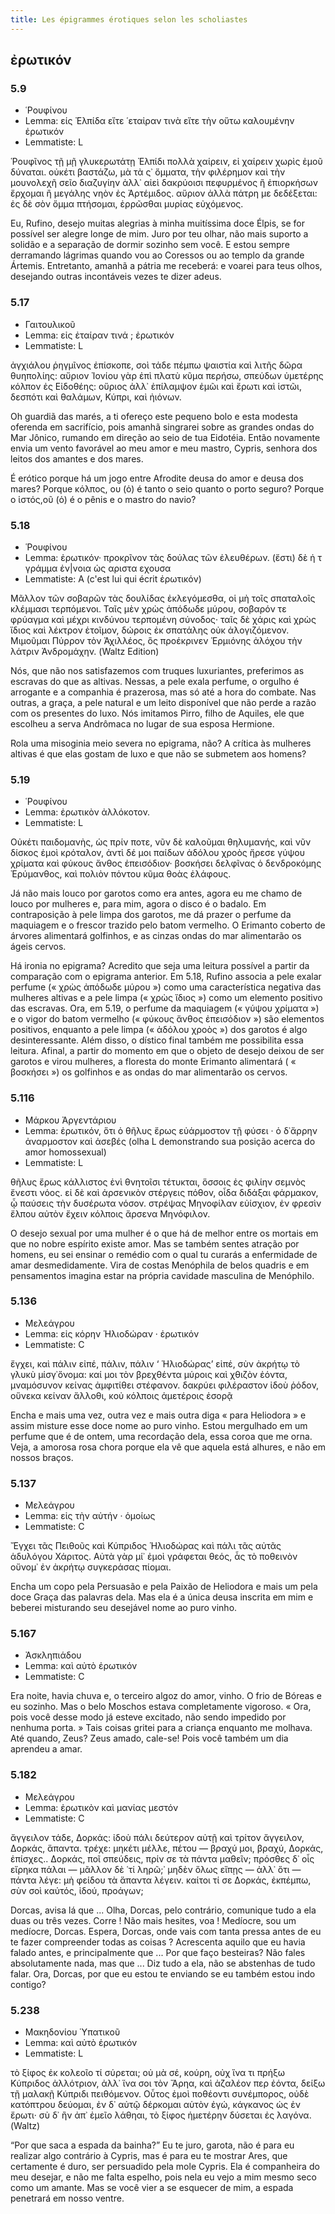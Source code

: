 ```yaml
---
title: Les épigrammes érotiques selon les scholiastes
---
```



## ἐρωτικόν
### 5.9
- ῾Ρουφίνου
- Lemma: είς Ἐλπίδα εἴτε ῾εταἰραν τινὰ εἴτε τὴν οὕτω καλουμένην ἐρωτικόν
- Lemmatiste: L

Ῥουφῖνος τῇ μῇ γλυκερωτάτῃ Ἐλπίδι πολλὰ
χαίρειν, εἰ χαίρειν χωρὶς ἐμοῦ δύναται.
οὐκέτι βαστάζω, μὰ τὰ ς᾽ ὄμματα, τὴν φιλέρημον
καὶ τὴν μουνολεχῆ σεῖο διαζυγίην
ἀλλ᾽ αἰεὶ δακρύοισι πεφυρμένος ἢ ἐπιορκήσων
ἔρχομαι ἢ μεγάλης νηὸν ἐς Ἀρτέμιδος.
αὔριον ἀλλὰ πάτρη με δεδέξεται: ἐς δὲ σὸν ὄμμα
πτήσομαι, ἐρρῶσθαι μυρίας εὐχόμενος.

Eu, Rufino, desejo muitas alegrias à minha muitíssima doce Élpis, se for possível ser alegre longe de mim.
Juro por teu olhar, não mais suporto a solidão e a separação de dormir sozinho sem você.
E estou sempre derramando lágrimas quando vou ao Coressos ou ao templo da grande Ártemis. 
Entretanto, amanhã a pátria me receberá: e voarei para teus olhos, desejando outras incontáveis vezes te dizer adeus.

### 5.17
- Γαιτουλικοῦ
- Lemma: εἰς ἐταίραν τινά ; ἐρωτικόν
- Lemmatiste: L

ἀγχιάλου ῥηγμῖνος ἐπίσκοπε, σοὶ τάδε πέμπω
ψαιστία καὶ λιτῆς δῶρα θυηπολίης:
αὔριον Ἰονίου γὰρ ἐπὶ πλατὺ κῦμα περήσω,
σπεύδων ὑμετέρης κόλπον ἐς Εἰδοθέης:
οὔριος ἀλλ᾽ ἐπίλαμψον ἐμῶι καὶ ἔρωτι καὶ ἱστῶι,
δεσπότι καὶ θαλάμων, Κύπρι, καὶ ἠιόνων.

Oh guardiã das marés, a ti ofereço este pequeno bolo e esta modesta oferenda em sacrifício,
pois amanhã singrarei sobre as grandes ondas do Mar Jônico, rumando em direção ao seio de tua Eidotéia.
Então novamente envia um vento favorável ao meu amor e meu mastro, Cypris, senhora dos leitos dos amantes e dos mares. 

É erótico porque há um jogo entre Afrodite deusa do amor e deusa dos mares? Porque κόλπος, ου (ὁ) é tanto o seio quanto o porto seguro? Porque o ἱστός,οῦ (ὁ) é o pênis e o mastro do navio?

### 5.18
- Ῥουφίνου
- Lemma: ἐρωτικόν· προκρῖνον τὰς δούλας τῶν ἐλευθέρων. (ἔστι) δὲ ἡ τ γράμμα ἐν|vοια ὡς αριστα εχουσα
- Lemmatiste: A (c'est lui qui écrit ἐρωτικόν)

Μᾶλλον τῶν σοβαρῶν τὰς δουλίδας ἐκλεγόμεσθα,
οἱ μὴ τοῖς σπαταλοῖς κλέμμασι τερπόμενοι.
Ταῖς μὲν χρὼς ἀπόδωδε μύρου, σοβαρόν τε φρύαγμα
καὶ μέχρι κινδύνου τερπομένη σύνοδος·
ταῖς δὲ χάρις καὶ χρὼς ἴδιος καὶ λέκτρον ἑτοῖμον,
δώροις ἐκ σπατάλης οὐκ ἀλογιζόμενον.
Μιμοῦμαι Πύρρον τὸν Ἀχιλλέος, ὃς προέκρινεν
Ἑρμιόνης ἀλόχου τὴν λάτριν Ἀνδρομάχην. (Waltz Edition)

Nós, que não nos satisfazemos com truques luxuriantes, preferimos as escravas do que as altivas.
Nessas, a pele exala perfume, o orgulho é arrogante e a companhia é prazerosa, mas só até a hora do combate.
Nas outras, a graça, a pele natural e um leito disponível que não perde a razão com os presentes do luxo.
Nós imitamos Pirro, filho de Aquiles, ele que escolheu a serva Andrômaca no lugar de sua esposa Hermione.

Rola uma misoginia meio severa no epigrama, não? A crítica às mulheres altivas é que elas gostam de luxo e que não se submetem aos homens?

### 5.19
- ῾Ρουφίνου
- Lemma: ἐρωτικὸν ἀλλόκοτον.
- Lemmatiste: L

Οὐκέτι παιδομανὴς, ὡς πρίν ποτε, νῦν δὲ καλοῦμαι
θηλυμανής, καὶ νῦν δίσκος ἐμοὶ κρόταλον,
ἀντὶ δέ μοι παίδων ἀδόλου χροὸς ἤρεσε γύψου
χρίματα καὶ φύκους ἄνθος ἐπεισόδιον·
βοσκήσει δελφῖνας ὁ δενδροκόμης Ἐρύμανθος,
καὶ πολιὸν πόντου κῦμα θοὰς ἐλάφους.

Já não mais louco por garotos como era antes, agora eu me chamo de louco por mulheres e, para mim, agora o disco é o badalo.
Em contraposição à pele limpa dos garotos, me dá prazer o perfume da maquiagem e o frescor trazido pelo batom vermelho.
O Erimanto coberto de árvores alimentará golfinhos, e as cinzas ondas do mar alimentarão os ágeis cervos.

Há ironia no epigrama? Acredito que seja uma leitura possível a partir da comparação com o epigrama anterior. Em 5.18, Rufino associa a pele exalar perfume (« χρὼς ἀπόδωδε μύρου ») como uma característica negativa das mulheres altivas e a pele limpa (« χρὼς ἴδιος ») como um elemento positivo das escravas. Ora, em 5.19, o perfume da maquiagem (« γύψου χρίματα ») e o vigor do batom vermelho (« φύκους ἄνθος ἐπεισόδιον ») são elementos positivos, enquanto a pele limpa (« ἀδόλου χροὸς ») dos garotos é algo desinteressante. Além disso, o dístico final também me possibilita essa leitura. Afinal, a partir do momento em que o objeto de desejo deixou de ser garotos e virou mulheres, a floresta do monte Erimanto alimentará ( « βοσκήσει ») os golfinhos e as ondas do mar alimentarão os cervos.

### 5.116
- Μάρκου Ἀργεντάριου
- Lemma: ἐρωτικόν, ὅτι ὁ θῆλυς ἔρως εὐάρμοστον τῇ φύσει · ὁ δ᾽ἄρρην ἀναρμοστον καὶ ἀσεβές (olha L demonstrando sua posição acerca do amor homossexual)
- Lemmatiste: L

θῆλυς ἔρως κάλλιστος ἐνὶ θνητοῖσι τέτυκται,
ὅσσοις ἐς φιλίην σεμνὸς ἔνεστι νόος.
εἰ δὲ καὶ ἀρσενικὸν στέργεις πόθον, οἶδα διδάξαι
φάρμακον, ᾧ παύσεις τὴν δυσέρωτα νόσον.
στρέψας Μηνοφίλαν εὐίσχιον, ἐν φρεσὶν ἔλπου
αὐτὸν ἔχειν κόλποις ἄρσενα Μηνόφιλον.

O desejo sexual por uma mulher é o que há de melhor entre os mortais em que no nobre espírito existe amor. Mas se também sentes atração por homens, eu sei ensinar o remédio com o qual tu curarás a enfermidade de amar desmedidamente. Vira de costas Menóphila de belos quadris e em pensamentos imagina estar na própria cavidade masculina de Menóphilo. 

### 5.136
- Μελεάγρου
- Lemma: εἰς κόρην Ἡλιοδώραν · ἐρωτικόν
- Lemmatiste: C

ἔγχει, καὶ πάλιν εἰπέ, πάλιν, πάλιν ‘ Ἡλιοδώρας’
εἰπέ, σὺν ἀκρήτῳ τὸ γλυκὺ μίσγ᾽ὄνομα:
καί μοι τὸν βρεχθέντα μύροις καὶ χθιζὸν ἐόντα,
μναμόσυνον κείνας ἀμφιτίθει στέφανον.
δακρύει φιλέραστον ἰδοὺ ῥόδον, οὕνεκα κείναν
ἄλλοθι, κοὐ κόλποις ἁμετέροις ἐσορᾷ

Encha e mais uma vez, outra vez e mais outra diga « para Heliodora » e assim misture esse doce nome ao puro vinho.
Estou mergulhado em um perfume que é de ontem, uma recordação dela, essa coroa que me orna.
Veja, a amorosa rosa chora porque ela vê que aquela está alhures, e não em nossos braços.


### 5.137
- Μελεάγρου
- Lemma: εἰς τὴν αὐτήν · ὁμοίως
- Lemmatiste: C

Ἔγχει τᾶς Πειθοῦς καὶ Κύπριδος Ἡλιοδώρας
καὶ πάλι τᾶς αὐτᾶς ἁδυλόγου Χάριτος.
Αὐτὰ γὰρ μί᾽ ἐμοὶ γράφεται θεός, ἇς τὸ ποθεινὸν
οὔνομ᾽ ἐν ἀκρήτῳ συγκεράσας πίομαι.

Encha um copo pela Persuasão e pela Paixão de Heliodora e mais um pela doce Graça das palavras dela.
Mas ela é a única deusa inscrita em mim e beberei misturando seu desejável nome ao puro vinho.

### 5.167
- Ἀσκληπιάδου
- Lemma: καὶ αὐτὸ ἐρωτικόν
- Lemmatiste: C

Era noite, havia chuva e, o terceiro algoz do amor, vinho. O frio de Bóreas e eu sozinho.
Mas o belo Moschos estava completamente vigoroso. « Ora, pois você desse modo já esteve excitado, não sendo impedido por nenhuma porta. »
Tais coisas gritei para a criança enquanto me molhava. Até quando, Zeus? Zeus amado, cale-se! Pois você também um dia aprendeu a amar.

### 5.182
- Μελεάγρου
- Lemma: ἐρωτικὸν καὶ μανίας μεστόν
- Lemmatiste: C

ἄγγειλον τάδε, Δορκάς: ἰδοὺ πάλι δεύτερον αὐτῇ
καὶ τρίτον ἄγγειλον, Δορκάς, ἅπαντα. τρέχε:
μηκέτι μέλλε, πέτου — βραχύ μοι, βραχύ, Δορκάς, ἐπίσχες..
Δορκάς, ποῖ σπεύδεις, πρίν σε τὰ πάντα μαθεῖν;
πρόσθες δ᾽ οἷς εἴρηκα πάλαι — μᾶλλον δὲ ῾τί ληρῶ;᾿
μηδὲν ὅλως εἴπῃς — ἀλλ᾽ ὅτι — πάντα λέγε:
μὴ φείδου τὰ ἅπαντα λέγειν. καίτοι τί σε Δορκάς,
ἐκπέμπω, σὺν σοὶ καὐτός, ἰδού, προάγων; 

Dorcas, avisa lá que ... 
Olha, Dorcas, pelo contrário, comunique tudo a ela duas ou três vezes. Corre ! Não mais hesites, voa !
Medíocre, sou um medíocre, Dorcas. Espera, Dorcas, onde vais com tanta pressa antes de eu te fazer compreender todas as coisas ?
Acrescenta aquilo que eu havia falado antes, e principalmente que ...
Por que faço besteiras? Não fales absolutamente nada, mas que ...
Diz tudo a ela, não se abstenhas de tudo falar.
Ora, Dorcas, por que eu estou te enviando se eu também estou indo contigo?

### 5.238
- Μακηδονίου Ὑπατικοῦ
- Lemma: καὶ αὐτὸ ἐρωτικόν
- Lemmatiste: L

τὸ ξίφος ἐκ κολεοῖο τί σύρεται; οὐ μὰ σέ, κούρη,
οὐχ ἵνα τι πρήξω Κύπριδος ἀλλότριον,
ἀλλ᾽ ἵνα σοι τὸν Ἄρηα, καὶ ἀζαλέον περ ἐόντα,
δείξω τῇ μαλακῇ Κύπριδι πειθόμενον.
Οὗτος ἐμοὶ ποθέοντι συνέμπορος, οὐδὲ κατόπτρου
δεύομαι, ἐν δ᾽ αὐτῷ δέρκομαι αὑτὸν ἐγώ,
κάγκανος ὡς ἐν ἔρωτι· σὺ δ᾽ ἢν ἀπ᾽ ἐμεῖο λάθηαι,
τὸ ξίφος ἡμετέρην δύσεται ἐς λαγόνα. (Waltz)

“Por que saca a espada da bainha?” Eu te juro, garota, não é para eu realizar algo contrário à Cypris, mas é para eu te mostrar Ares, que certamente é duro, ser persuadido pela mole Cypris.
Ela é companheira do meu desejar, e não me falta espelho, pois nela eu vejo a mim mesmo seco como um amante.
Mas se você vier a se esquecer de mim, a espada penetrará em nosso ventre.
